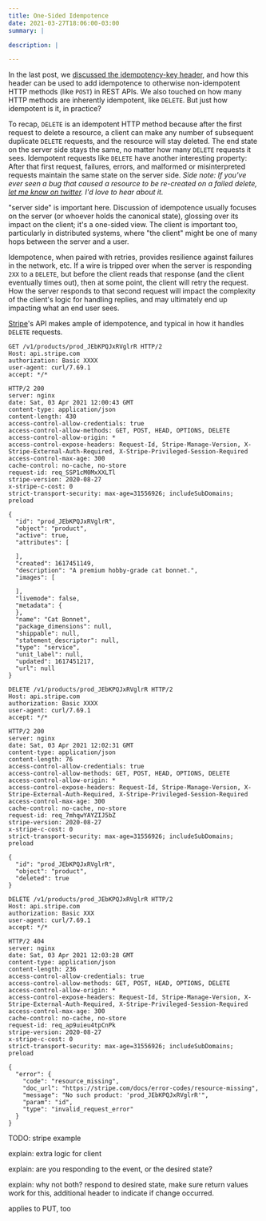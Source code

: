 ```yaml
---
title: One-Sided Idempotence
date: 2021-03-27T18:06:00-03:00
summary: |

description: |

---
```


In the last post, we [discussed the idempotency-key header][idemkey], and how this header can be used to add
idempotence to otherwise non-idempotent HTTP methods (like `POST`) in REST APIs. We also touched on how many
HTTP methods are inherently idempotent, like `DELETE`. But just how idempotent is it, in practice?

To recap, `DELETE` is an idempotent HTTP method because after the first request to delete a resource, a client
can make any number of subsequent duplicate `DELETE` requests, and the resource will stay deleted. The end state
on the server side stays the same, no matter how many `DELETE` requests it sees. Idempotent requests like `DELETE`
have another interesting property: After that first request, failures, errors, and malformed or misinterpreted
requests maintain the same state on the server side. *Side note: If you've ever seen a bug that caused a resource
to be re-created on a failed delete, [let me know on twitter][jamestwitter]. I'd love to hear about it.*

"server side" is important here. Discussion of idempotence usually focuses on the server (or whoever holds the
canonical state), glossing over its impact on the client; it's a one-sided view. The client is important too,
particularly in distributed systems, where "the client" might be one of many hops between the server and a user. 

Idempotence, when paired with retries, provides resilience against failures in the network, etc. If a wire is tripped
over when the server is responding `2XX` to a `DELETE`, but before the client reads that response (and the client
eventually times out), then at some point, the client will retry the request. How the server responds to that
second request will impact the complexity of the client's logic for handling replies, and may ultimately end up
impacting what an end user sees.

[Stripe][stripe]'s API makes ample of idempotence, and typical in how it handles `DELETE` requests. 

```http
GET /v1/products/prod_JEbKPQJxRVglrR HTTP/2
Host: api.stripe.com
authorization: Basic XXXX
user-agent: curl/7.69.1
accept: */*

HTTP/2 200 
server: nginx
date: Sat, 03 Apr 2021 12:00:43 GMT
content-type: application/json
content-length: 430
access-control-allow-credentials: true
access-control-allow-methods: GET, POST, HEAD, OPTIONS, DELETE
access-control-allow-origin: *
access-control-expose-headers: Request-Id, Stripe-Manage-Version, X-Stripe-External-Auth-Required, X-Stripe-Privileged-Session-Required
access-control-max-age: 300
cache-control: no-cache, no-store
request-id: req_SSP1cM0MxXXLTl
stripe-version: 2020-08-27
x-stripe-c-cost: 0
strict-transport-security: max-age=31556926; includeSubDomains; preload

{
  "id": "prod_JEbKPQJxRVglrR",
  "object": "product",
  "active": true,
  "attributes": [

  ],
  "created": 1617451149,
  "description": "A premium hobby-grade cat bonnet.",
  "images": [

  ],
  "livemode": false,
  "metadata": {
  },
  "name": "Cat Bonnet",
  "package_dimensions": null,
  "shippable": null,
  "statement_descriptor": null,
  "type": "service",
  "unit_label": null,
  "updated": 1617451217,
  "url": null
}
```

```http
DELETE /v1/products/prod_JEbKPQJxRVglrR HTTP/2
Host: api.stripe.com
authorization: Basic XXXX
user-agent: curl/7.69.1
accept: */*

HTTP/2 200 
server: nginx
date: Sat, 03 Apr 2021 12:02:31 GMT
content-type: application/json
content-length: 76
access-control-allow-credentials: true
access-control-allow-methods: GET, POST, HEAD, OPTIONS, DELETE
access-control-allow-origin: *
access-control-expose-headers: Request-Id, Stripe-Manage-Version, X-Stripe-External-Auth-Required, X-Stripe-Privileged-Session-Required
access-control-max-age: 300
cache-control: no-cache, no-store
request-id: req_7mhqwYAYZIJ5bZ
stripe-version: 2020-08-27
x-stripe-c-cost: 0
strict-transport-security: max-age=31556926; includeSubDomains; preload

{
  "id": "prod_JEbKPQJxRVglrR",
  "object": "product",
  "deleted": true
}
```

```http
DELETE /v1/products/prod_JEbKPQJxRVglrR HTTP/2
Host: api.stripe.com
authorization: Basic XXX
user-agent: curl/7.69.1
accept: */*

HTTP/2 404 
server: nginx
date: Sat, 03 Apr 2021 12:03:28 GMT
content-type: application/json
content-length: 236
access-control-allow-credentials: true
access-control-allow-methods: GET, POST, HEAD, OPTIONS, DELETE
access-control-allow-origin: *
access-control-expose-headers: Request-Id, Stripe-Manage-Version, X-Stripe-External-Auth-Required, X-Stripe-Privileged-Session-Required
access-control-max-age: 300
cache-control: no-cache, no-store
request-id: req_ap9uieu4tpCnPk
stripe-version: 2020-08-27
x-stripe-c-cost: 0
strict-transport-security: max-age=31556926; includeSubDomains; preload

{
  "error": {
    "code": "resource_missing",
    "doc_url": "https://stripe.com/docs/error-codes/resource-missing",
    "message": "No such product: 'prod_JEbKPQJxRVglrR'",
    "param": "id",
    "type": "invalid_request_error"
  }
}
```

TODO: stripe example

explain: extra logic for client

explain: are you responding to the event, or the desired state?

explain: why not both? respond to desired state, make sure return values work for this, additional header to indicate
if change occurred.

applies to PUT, too

[idemkey]: https://repl.ca/what-is-the-idempotency-key-header/ "What is the Idempotency-Key Header?"
[jamestwitter]: https://twitter.com/jrbowes "James' twitter account"
[stripe]: https://stripe.com "Stripe homepage"
